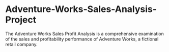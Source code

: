 # Adventure-Works-Sales-Analysis-Project
The Adventure Works Sales Profit Analysis is a comprehensive examination of the sales and profitability performance of Adventure Works, a fictional retail company.
